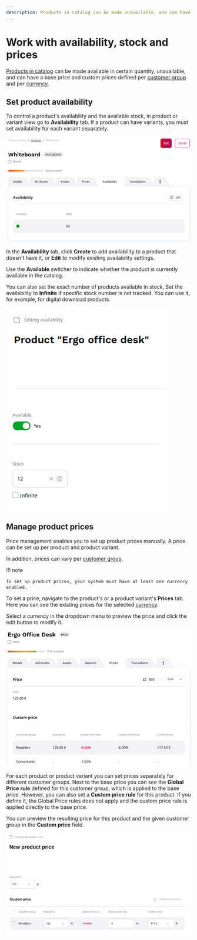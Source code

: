 ```yaml
---
description: Products in catalog can be made unavailable, and can have a base price and custom prices defined per custom group and per currency.
---
```


# Work with availability, stock and prices

[Products in catalog](products.md#products) can be made available in certain quantity, unavailable, 
and can have a base price and custom prices defined per [customer group](../cdp/manage_customers.md) and per [currency](../pim/manage_currencies.md).

## Set product availability

To control a product's availability and the available stock, in product or variant view go to **Availability** tab.
If a product can have variants, you must set availability for each variant separately.

![Product availability](img/product_availability_tab.png)

In the **Availability** tab, click **Create** to add availability to a product that doesn't have it,
or **Edit** to modify existing availability settings.

Use the **Available** switcher to indicate whether the product is currently available in the catalog.

You can also set the exact number of products available in stock.
Set the availability to **Infinite** if specific stock number is not tracked.
You can use it, for example, for digital download products.

![Setting product availability and stock](img/product_availability.png)

## Manage product prices

Price management enables you to set up product prices manually. 
A price can be set up per product and product variant.

In addition, prices can vary per [customer group](../cdp/customer_portal.md).

!!! note

    To set up product prices, your system must have at least one currency enabled.

To set a price, navigate to the product's or a product variant's **Prices** tab.
Here you can see the existing prices for the selected [currency](../pim/manage_currencies.md).

Select a currency in the dropdown menu to preview the price and click the edit button to modify it.

![Prices tab](img/product_price.png)

For each product or product variant you can set prices separately for different customer groups.
Next to the base price you can see the **Global Price rule** defined for this customer group,
which is applied to the base price.
However, you can also set a **Custom price rule** for this product.
If you define it, the Global Price rules does not apply and the custom price rule is applied directly to the base price.

You can preview the resulting price for this product and the given customer group in the **Custom price** field.

![Setting product prices](img/setting_product_price.png)
